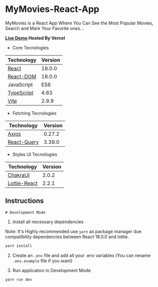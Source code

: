 # MyMovies-React-App

MyMovies is a React App Where You Can See the Most Popular Movies, Search and Mark Your Favorite ones...

**[Live Demo](https://my-movies-react-app-woad.vercel.app/) Hosted By Vercel**

- Core Tecnologies

| Technology                                           | Version |
| ---------------------------------------------------- | ------- |
| [React](https://reactjs.org/)                        | 18.0.0  |
| [React-DOM](https://www.npmjs.com/package/react-dom) | 18.0.0  |
| JavaScript                                           | ES6     |
| [TypeScript](https://www.typescriptlang.org/)        | 4.63    |
| [Vite](https://vitejs.dev/)                          | 2.9.9   |

- Fetching Tecnologies

| Technology                                       | Version |
| ------------------------------------------------ | ------- |
| [Axios](https://www.npmjs.com/package/axios)     | 0.27.2  |
| [React-Query](https://react-query.tanstack.com/) | 3.39.0  |

- Styles UI Tecnologies

| Technology                                                 | Version |
| ---------------------------------------------------------- | ------- |
| [ChakraUI](https://chakra-ui.com/)                         | 2.0.2   |
| [Lottie-React](https://www.npmjs.com/package/lottie-react) | 2.2.1   |

## Instructions

```
# Development Mode
```

1. Install all necessary dependencies

Note: It's Highly recommended use `yarn` as package manager due compatibility dependencies between React 18.0.0 and lottie.

```sh
yarn install
```

2. Create an `.env` file and add all your .env variables (You can rename `.env.example` file if you want)

3. Run application in Development Mode

```sh
yarn run dev
```
